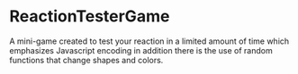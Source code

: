 # ReactionTesterGame
A mini-game created to test your reaction in a limited amount of time which emphasizes Javascript encoding in addition there is the use of random functions that change shapes and colors.
